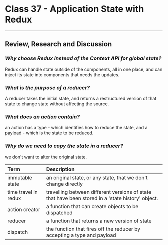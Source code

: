 # Class 37 - Application State with Redux

---

## Review, Research and Discussion

### *Why choose Redux instead of the Context API for global state?*

Redux can handle state outside of the components, all in one place, and can inject its state into components that needs the updates.

### *What is the purpose of a reducer?*

A reducer takes the initial state, and returns a restructured version of that state to change state without affecting the source.

### *What does an action contain?*

an action has a type - which identifies how to reduce the state, and a payload - which is the state to be reduced.

### *Why do we need to copy the state in a reducer?*

we don't want to alter the original state.

|Term|Description|
|:--|:--|
|immutable state|an original state, or any state, that we don't change directly|
|time travel in redux|travelling between different versions of state that have been stored in a 'state history' object.|
|action creator|a function that can create objects to be dispatched|
|reducer|a function that returns a new version of state|
|dispatch|the function that fires off the reducer by accepting a type and payload|
